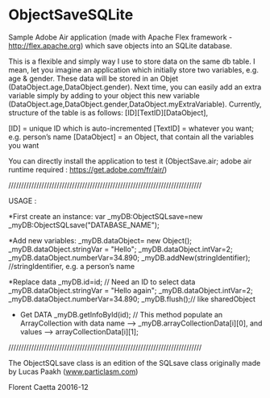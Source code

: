 # ObjectSaveSQLite

Sample Adobe Air application (made with Apache Flex framework - http://flex.apache.org) which save objects into an SQLite database.

This is a flexible and simply way I use to store data on the same db table. I mean, let you imagine an application which initially store two variables, e.g. age & gender. These data will be stored in an Objet (DataObject.age,DataObject.gender). Next time, you can easily add an extra variable simply by adding to your object this new variable (DataObject.age,DataObject.gender,DataObject.myExtraVariable). Currently, structure of the table is as follows: [ID][TextID][DataObject], 

[ID] = unique ID which is auto-incremented
[TextID] = whatever you want; e.g. person’s name
[DataObject] = an Object, that contain all the variables you want 

You can directly install the application to test it (ObjectSave.air; adobe air runtime required : https://get.adobe.com/fr/air/)

////////////////////////////////////////////////////////////////////////////

USAGE :
 
*First create an instance: 
var _myDB:ObjectSQLsave=new _myDB:ObjectSQLsave("DATABASE_NAME");

*Add new variables:
_myDB.dataObject= new Object(); 
 _myDB.dataObject.stringVar = "Hello";
 _myDB.dataObject.intVar=2;
 _myDB.dataObject.numberVar=34.890;
 _myDB.addNew(stringIdentifier); //stringIdentifier, e.g. a person’s name
  
 *Replace data
 _myDB.id=id; // Need an ID to select data
 _myDB.dataObject.stringVar = "Hello again";
 _myDB.dataObject.intVar=2;
 _myDB.dataObject.numberVar=34.890;
 _myDB.flush();// like sharedObject
 
 * Get DATA
 _myDB.getInfoById(id); // This method populate an ArrayCollection with data name
 —> _myDB.arrayCollectionData[i][0], and values —> arrayCollectionData[i][1];

////////////////////////////////////////////////////////////////////////////

The ObjectSQLsave class is an edition of the SQLsave class originally made by Lucas Paakh (www.particlasm.com)

Florent Caetta 20016-12
